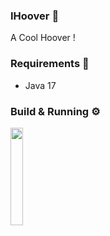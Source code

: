 ### IHoover 🤖

A Cool Hoover !

### Requirements 🧰
- Java 17

### Build & Running ⚙️
<img align="center" width="20%" src="https://cdn.discordapp.com/attachments/1009870479126970508/1009870504422821929/ihoover-run.png" />
